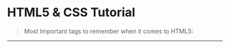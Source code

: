 # HTML5 & CSS Tutorial

> Most Important tags to remember when it comes to HTML5: 
__________________________________________________________________________________________________________________________________________
<!DOCTYPE html>       
<head>
<meta charset="UTF-8">
<body>
</html>
  
